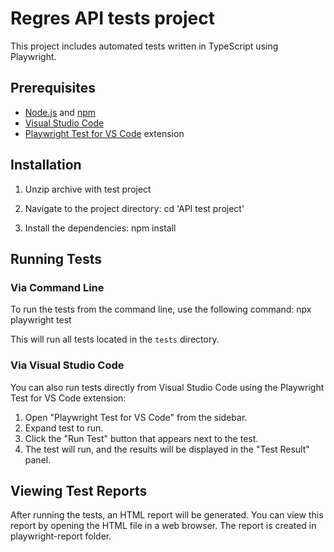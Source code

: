 # Regres API tests project

This project includes automated tests written in TypeScript using Playwright. 

## Prerequisites

- [Node.js](https://nodejs.org/en/download/) and [npm](https://www.npmjs.com/get-npm)
- [Visual Studio Code](https://code.visualstudio.com/download)
- [Playwright Test for VS Code](https://marketplace.visualstudio.com/items?itemName=ms-playwright.test) extension

## Installation

1. Unzip archive with test project

2. Navigate to the project directory:
cd 'API test project'

3. Install the dependencies:
npm install

## Running Tests

### Via Command Line

To run the tests from the command line, use the following command:
npx playwright test

This will run all tests located in the `tests` directory.

### Via Visual Studio Code

You can also run tests directly from Visual Studio Code using the Playwright Test for VS Code extension:

1. Open "Playwright Test for VS Code" from the sidebar.
2. Expand test to run.
3. Click the "Run Test" button that appears next to the test.
5. The test will run, and the results will be displayed in the "Test Result" panel.

## Viewing Test Reports

After running the tests, an HTML report will be generated. You can view this report by opening the HTML file in a web browser. The report is created in playwright-report folder.